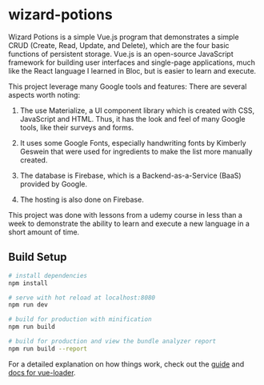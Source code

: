 # wizard-potions

Wizard Potions is a simple Vue.js program that demonstrates a simple CRUD (Create, Read, Update, and Delete), which are the four basic functions of persistent storage. Vue.js is an open-source JavaScript framework for building user interfaces and single-page applications, much like the React language I learned in Bloc, but is easier to learn and execute.

This project leverage many Google tools and features: There are several aspects worth noting:

1. The use Materialize, a UI component library which is created with CSS, JavaScript and HTML. Thus, it has the look and feel of many Google tools, like their surveys and forms. 

2. It uses some Google Fonts, especially handwriting fonts by Kimberly Geswein that were used for ingredients to make the list more manually created.

3. The database is Firebase, which is a Backend-as-a-Service (BaaS) provided by Google. 

4. The hosting is also done on Firebase.



This project was done with lessons from a udemy course in less than a week to demonstrate the ability to learn and execute a new language in a short amount of time.



## Build Setup

``` bash
# install dependencies
npm install

# serve with hot reload at localhost:8080
npm run dev

# build for production with minification
npm run build

# build for production and view the bundle analyzer report
npm run build --report
```

For a detailed explanation on how things work, check out the [guide](http://vuejs-templates.github.io/webpack/) and [docs for vue-loader](http://vuejs.github.io/vue-loader).
